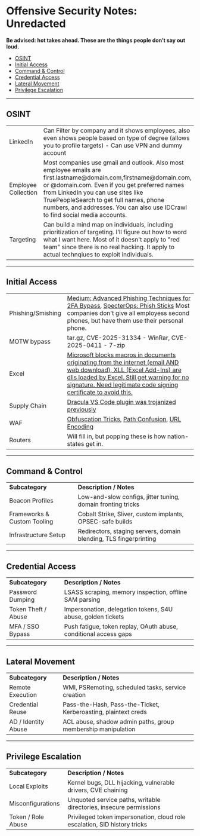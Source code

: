# Offensive Security Notes: Unredacted  
**Be advised: hot takes ahead. These are the things people don’t say out loud.**

- [OSINT](#osint)  
- [Initial Access](#initial-access)  
- [Command & Control](#command--control)  
- [Credential Access](#credential-access)  
- [Lateral Movement](#lateral-movement)  
- [Privilege Escalation](#privilege-escalation)  

---

## OSINT

<table>
  <tr><td>LinkedIn</td><td>Can Filter by company and it shows employees, also even shows people based on type of degree (allows you to profile targets) - Can use VPN and dummy account</td></tr>
  <tr><td>Employee Collection</td><td>Most companies use gmail and outlook. Also most employee emails are first.lastname@domain.com,firstname@domain.com, or <lastname><first_initial><second_initial>@domain.com. Even if you get preferred names from LinkedIn you can use sites like TruePeopleSearch to get full names, phone numbers, and addresses. You can also use IDCrawl to find social media accounts.</td></tr>
  <tr><td>Targeting</td><td>Can build a mind map on individuals, including prioritization of targeting. I’ll figure out how to word what I want here. Most of it doesn't apply to "red team" since there is no real hacking. It apply to actual technqiues to exploit individuals.</td></tr>
</table>

---

## Initial Access

<table>
    <tr>
    <td>Phishing/Smishing</td>
    <td>
      <a href="https://medium.com/sud0root/mastering-modern-red-teaming-infrastructure-part-7-advanced-phishing-techniques-for-2fa-bypass-85f9adc4dc3b" target="_blank">Medium: Advanced Phishing Techniques for 2FA Bypass</a>,  
      <a href="https://posts.specterops.io/phish-sticks-hate-the-smell-love-the-taste-f4db9de888f7" target="_blank">SpecterOps: Phish Sticks</a>
      Most companies don't give all employess second phones, but have them use their personal phone.  
    </td>
    </tr>
  <tr><td>MOTW bypass</td><td>tar.gz, CVE-2025-31334 - WinRar, CVE-2025-0411 - 7-zip</td></tr>
  <tr>
    <td>Excel</td>
    <td>
      <a href="https://github.com/mttaggart/xllrs" target="_blank"> Microsoft blocks macros in documents originating from the internet (email AND web download), XLL (Excel Add-Ins) are dlls loaded by Excel. Still get warning for no signature. Need legitimate code signing certificate to avoid this.</a>
    </td>
    </tr>
    <tr>
    <td>Supply Chain</td>
    <td>
      <a href="https://github.com/0x-Apollyon/Malicious-VScode-Extension" target="_blank">Dracula VS Code plugin was trojanized previously</a>
    </td>
    </tr>
    <tr>
    <td>WAF</td>
    <td>
      <a href="https://github.com/botesjuan/Obfuscating-Techniques-WAF-Bypass" target="_blank">Obfuscation Tricks</a>, 
      <a href="https://blog.sicuranext.com/modsecurity-path-confusion-bugs-bypass/" target="_blank">Path Confusion</a>, 
      <a href="https://medium.com/@honze_net/vulnhub-minu-1-write-up-8032fdda5939" target="_blank">URL Encoding</a>
    </td>
    </tr>
  <tr>
    <td>Routers</td>
    <td>
      Will fill in, but popping these is how nation-states get in.
    </td>
    </tr>
</table>

---

## Command & Control

<table>
  <tr><td><b>Subcategory</b></td><td><b>Description / Notes</b></td></tr>
  <tr><td>Beacon Profiles</td><td>Low-and-slow configs, jitter tuning, domain fronting tricks</td></tr>
  <tr><td>Frameworks & Custom Tooling</td><td>Cobalt Strike, Sliver, custom implants, OPSEC-safe builds</td></tr>
  <tr><td>Infrastructure Setup</td><td>Redirectors, staging servers, domain blending, TLS fingerprinting</td></tr>
</table>

---

## Credential Access

<table>
  <tr><td><b>Subcategory</b></td><td><b>Description / Notes</b></td></tr>
  <tr><td>Password Dumping</td><td>LSASS scraping, memory inspection, offline SAM parsing</td></tr>
  <tr><td>Token Theft / Abuse</td><td>Impersonation, delegation tokens, S4U abuse, golden tickets</td></tr>
  <tr><td>MFA / SSO Bypass</td><td>Push fatigue, token replay, OAuth abuse, conditional access gaps</td></tr>
</table>

---

## Lateral Movement

<table>
  <tr><td><b>Subcategory</b></td><td><b>Description / Notes</b></td></tr>
  <tr><td>Remote Execution</td><td>WMI, PSRemoting, scheduled tasks, service creation</td></tr>
  <tr><td>Credential Reuse</td><td>Pass-the-Hash, Pass-the-Ticket, Kerberoasting, plaintext creds</td></tr>
  <tr><td>AD / Identity Abuse</td><td>ACL abuse, shadow admin paths, group membership manipulation</td></tr>
</table>

---

## Privilege Escalation

<table>
  <tr><td><b>Subcategory</b></td><td><b>Description / Notes</b></td></tr>
  <tr><td>Local Exploits</td><td>Kernel bugs, DLL hijacking, vulnerable drivers, CVE chaining</td></tr>
  <tr><td>Misconfigurations</td><td>Unquoted service paths, writable directories, insecure permissions</td></tr>
  <tr><td>Token / Role Abuse</td><td>Privileged token impersonation, cloud role escalation, SID history tricks</td></tr>
</table>
